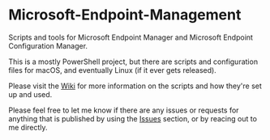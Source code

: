 # Microsoft-Endpoint-Management
Scripts and tools for Microsoft Endpoint Manager and Microsoft Endpoint Configuration Manager.

This is a mostly PowerShell project, but there are scripts and configuration files for macOS, and eventually Linux (if it ever gets released).

Please visit the [Wiki](https://github.com/Josh-Duncan/MEM_MECM/wiki/) for more information on the scripts and how they're set up and used.

Please feel free to let me know if there are any issues or requests for anything that is published by using the [Issues](https://github.com/Josh-Duncan/Microsoft-Endpoint-Management/issues) section, or by reacing out to me directly.
